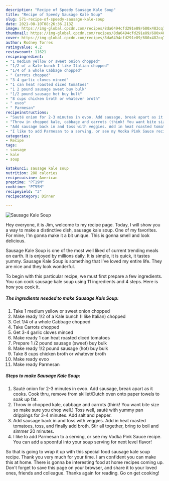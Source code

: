 ```yaml
---
description: "Recipe of Speedy Sausage Kale Soup"
title: "Recipe of Speedy Sausage Kale Soup"
slug: 571-recipe-of-speedy-sausage-kale-soup
date: 2021-08-10T08:26:36.213Z
image: https://img-global.cpcdn.com/recipes/8da6494cfd291e89/680x482cq70/sausage-kale-soup-recipe-main-photo.jpg
thumbnail: https://img-global.cpcdn.com/recipes/8da6494cfd291e89/680x482cq70/sausage-kale-soup-recipe-main-photo.jpg
cover: https://img-global.cpcdn.com/recipes/8da6494cfd291e89/680x482cq70/sausage-kale-soup-recipe-main-photo.jpg
author: Rodney Torres
ratingvalue: 4.2
reviewcount: 11621
recipeingredient:
- "1 medium yellow or sweet onion chopped"
- "1/2 of a Kale bunch I like Italian chopped"
- "1/4 of a whole Cabbage chopped"
- " Carrots chopped"
- "3-4 garlic cloves minced"
- "1 can heat roasted diced tomatoes"
- "1 2 pound sausage sweet buy bulk"
- "1/2 pound sausage hot buy bulk"
- "8 cups chicken broth or whatever broth"
- " evoo"
- " Parmesan"
recipeinstructions:
- "Sauté onion for 2-3 minutes in evoo. Add sausage, break apart as it cooks. Cook thru, remove from skillet/Dutch oven onto paper towels to soak up fat."
- "Throw in chopped kale, cabbage and carrots (think! You want bite size so make sure you chop well.) Toss well, sauté with yummy pan drippings for 3-4 minutes. Add salt and pepper."
- "Add sausage back in and toss with veggies. Add in heat roasted tomatoes, toss, and finally add broth. Stir all together, bring to boil and simmer 20 minutes."
- "I like to add Parmesan to a serving, or see my Vodka Pink Sauce recipe. You can add a spoonful into your soup serving for next level flavor!"
categories:
- Recipe
tags:
- sausage
- kale
- soup

katakunci: sausage kale soup 
nutrition: 288 calories
recipecuisine: American
preptime: "PT19M"
cooktime: "PT55M"
recipeyield: "3"
recipecategory: Dinner

---
```



![Sausage Kale Soup](https://img-global.cpcdn.com/recipes/8da6494cfd291e89/680x482cq70/sausage-kale-soup-recipe-main-photo.jpg)

Hey everyone, it is Jim, welcome to my recipe page. Today, I will show you a way to make a distinctive dish, sausage kale soup. One of my favorites. For mine, I'm gonna make it a bit unique. This is gonna smell and look delicious.

Sausage Kale Soup is one of the most well liked of current trending meals on earth. It is enjoyed by millions daily. It is simple, it is quick, it tastes yummy. Sausage Kale Soup is something that I've loved my entire life. They are nice and they look wonderful.




To begin with this particular recipe, we must first prepare a few ingredients. You can cook sausage kale soup using 11 ingredients and 4 steps. Here is how you cook it.

<!--inarticleads1-->

##### The ingredients needed to make Sausage Kale Soup:

1. Take 1 medium yellow or sweet onion chopped
1. Make ready 1/2 of a Kale bunch (I like Italian) chopped
1. Get 1/4 of a whole Cabbage chopped
1. Take  Carrots chopped
1. Get 3-4 garlic cloves minced
1. Make ready 1 can heat roasted diced tomatoes
1. Prepare 1 /2 pound sausage (sweet) buy bulk
1. Make ready 1/2 pound sausage (hot) buy bulk
1. Take 8 cups chicken broth or whatever broth
1. Make ready  evoo
1. Make ready  Parmesan




<!--inarticleads2-->

##### Steps to make Sausage Kale Soup:

1. Sauté onion for 2-3 minutes in evoo. Add sausage, break apart as it cooks. Cook thru, remove from skillet/Dutch oven onto paper towels to soak up fat.
1. Throw in chopped kale, cabbage and carrots (think! You want bite size so make sure you chop well.) Toss well, sauté with yummy pan drippings for 3-4 minutes. Add salt and pepper.
1. Add sausage back in and toss with veggies. Add in heat roasted tomatoes, toss, and finally add broth. Stir all together, bring to boil and simmer 20 minutes.
1. I like to add Parmesan to a serving, or see my Vodka Pink Sauce recipe. You can add a spoonful into your soup serving for next level flavor!




So that is going to wrap it up with this special food sausage kale soup recipe. Thank you very much for your time. I am confident you can make this at home. There is gonna be interesting food at home recipes coming up. Don't forget to save this page on your browser, and share it to your loved ones, friends and colleague. Thanks again for reading. Go on get cooking!

